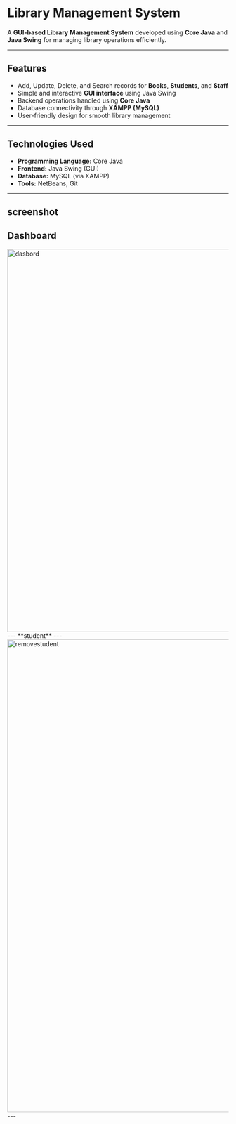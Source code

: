 # Library Management System

A **GUI-based Library Management System** developed using **Core Java** and **Java Swing** for managing library operations efficiently.

---

## Features
- Add, Update, Delete, and Search records for **Books**, **Students**, and **Staff**
- Simple and interactive **GUI interface** using Java Swing
- Backend operations handled using **Core Java**
- Database connectivity through **XAMPP (MySQL)**
- User-friendly design for smooth library management

---

## Technologies Used
- **Programming Language:** Core Java  
- **Frontend:** Java Swing (GUI)  
- **Database:** MySQL (via XAMPP)  
- **Tools:** NetBeans, Git  

---
**screenshot**
---
**Dashboard**
---
<img width="1870" height="872" alt="dasbord" src="https://github.com/user-attachments/assets/ce7d6c93-8877-4266-8ac9-2f1c8cb00788" />
---
**student**
---
<img width="1246" height="1077" alt="removestudent" src="https://github.com/user-attachments/assets/61318566-0e67-4d3a-a6e8-fb0d6e007bd0" />
---








